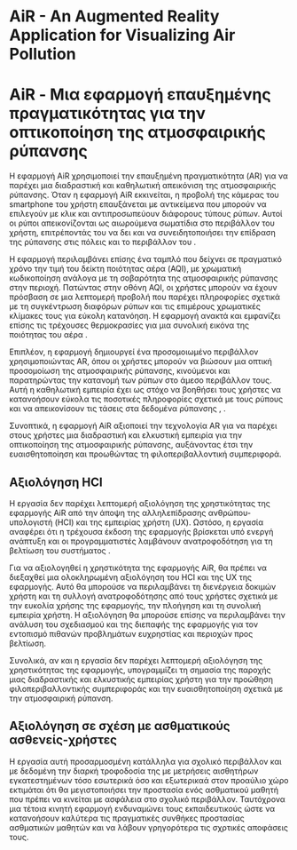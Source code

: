 # AiR - An Augmented Reality Application for Visualizing Air Pollution
# AiR - Μια εφαρμογή επαυξημένης πραγματικότητας για την οπτικοποίηση της ατμοσφαιρικής ρύπανσης
Η εφαρμογή AiR χρησιμοποιεί την επαυξημένη πραγματικότητα (AR) για να παρέχει μια διαδραστική και καθηλωτική απεικόνιση της ατμοσφαιρικής ρύπανσης. Όταν η εφαρμογή AiR εκκινείται, η προβολή της κάμερας του smartphone του χρήστη επαυξάνεται με αντικείμενα που μπορούν να επιλεγούν με κλικ και αντιπροσωπεύουν διάφορους τύπους ρύπων. Αυτοί οι ρύποι απεικονίζονται ως αιωρούμενα σωματίδια στο περιβάλλον του χρήστη, επιτρέποντάς του να δει και να συνειδητοποιήσει την επίδραση της ρύπανσης στις πόλεις και το περιβάλλον του . 

Η εφαρμογή περιλαμβάνει επίσης ένα ταμπλό που δείχνει σε πραγματικό χρόνο την τιμή του δείκτη ποιότητας αέρα (AQI), με χρωματική κωδικοποίηση ανάλογα με τη σοβαρότητα της ατμοσφαιρικής ρύπανσης στην περιοχή. Πατώντας στην οθόνη AQI, οι χρήστες μπορούν να έχουν πρόσβαση σε μια λεπτομερή προβολή που παρέχει πληροφορίες σχετικά με τη συγκέντρωση διαφόρων ρύπων και τις επιμέρους χρωματικές κλίμακες τους για εύκολη κατανόηση. Η εφαρμογή ανακτά και εμφανίζει επίσης τις τρέχουσες θερμοκρασίες για μια συνολική εικόνα της ποιότητας του αέρα .

Επιπλέον, η εφαρμογή δημιουργεί ένα προσομοιωμένο περιβάλλον χρησιμοποιώντας AR, όπου οι χρήστες μπορούν να βιώσουν μια οπτική προσομοίωση της ατμοσφαιρικής ρύπανσης, κινούμενοι και παρατηρώντας την κατανομή των ρύπων στο άμεσο περιβάλλον τους. Αυτή η καθηλωτική εμπειρία έχει ως στόχο να βοηθήσει τους χρήστες να κατανοήσουν εύκολα τις ποσοτικές πληροφορίες σχετικά με τους ρύπους και να απεικονίσουν τις τάσεις στα δεδομένα ρύπανσης , .

Συνοπτικά, η εφαρμογή AiR αξιοποιεί την τεχνολογία AR για να παρέχει στους χρήστες μια διαδραστική και ελκυστική εμπειρία για την οπτικοποίηση της ατμοσφαιρικής ρύπανσης, αυξάνοντας έτσι την ευαισθητοποίηση και προωθώντας τη φιλοπεριβαλλοντική συμπεριφορά.
## Αξιολόγηση HCI
Η εργασία δεν παρέχει λεπτομερή αξιολόγηση της χρηστικότητας της εφαρμογής AiR από την άποψη της αλληλεπίδρασης ανθρώπου-υπολογιστή (HCI) και της εμπειρίας χρήστη (UX). Ωστόσο, η εργασία αναφέρει ότι η τρέχουσα έκδοση της εφαρμογής βρίσκεται υπό ενεργή ανάπτυξη και οι προγραμματιστές λαμβάνουν ανατροφοδότηση για τη βελτίωση του συστήματος . 

Για να αξιολογηθεί η χρηστικότητα της εφαρμογής AiR, θα πρέπει να διεξαχθεί μια ολοκληρωμένη αξιολόγηση του HCI και της UX της εφαρμογής. Αυτό θα μπορούσε να περιλαμβάνει τη διενέργεια δοκιμών χρήστη και τη συλλογή ανατροφοδότησης από τους χρήστες σχετικά με την ευκολία χρήσης της εφαρμογής, την πλοήγηση και τη συνολική εμπειρία χρήστη. Η αξιολόγηση θα μπορούσε επίσης να περιλαμβάνει την ανάλυση του σχεδιασμού και της διεπαφής της εφαρμογής για τον εντοπισμό πιθανών προβλημάτων ευχρηστίας και περιοχών προς βελτίωση.

Συνολικά, αν και η εργασία δεν παρέχει λεπτομερή αξιολόγηση της χρηστικότητας της εφαρμογής, υπογραμμίζει τη σημασία της παροχής μιας διαδραστικής και ελκυστικής εμπειρίας χρήστη για την προώθηση φιλοπεριβαλλοντικής συμπεριφοράς και την ευαισθητοποίηση σχετικά με την ατμοσφαιρική ρύπανση.
## Αξιολόγηση σε σχέση με ασθματικούς ασθενείς-χρήστες
Η εργασία αυτή προσαρμοσμένη κατάλληλα για σχολικό περιβάλλον και με δεδομένη την διαρκή τροφοδοσία της με μετρήσεις αισθητήρων εγκατεστημένων τόσο εσωτερικά όσο και εξωτερικαά στον προαύλιο χώρο εκτιμάται ότι θα μεγιστοποιήσει την προστασία ενός ασθματικού μαθητή που πρέπει να κινείται με ασφάλεια στο σχολικό περιβάλλον.
Ταυτόχρονα μια τέτοια κινητή εφαρμογή ενδυναμώνει τους εκπαιδευτικούς ώστε να κατανοήσουν καλύτερα τις πραγματικές συνθήκες προστασίας ασθματικών μαθητών και να λάβουν γρηγορότερα τις σχρτικές αποφάσεις τους.
